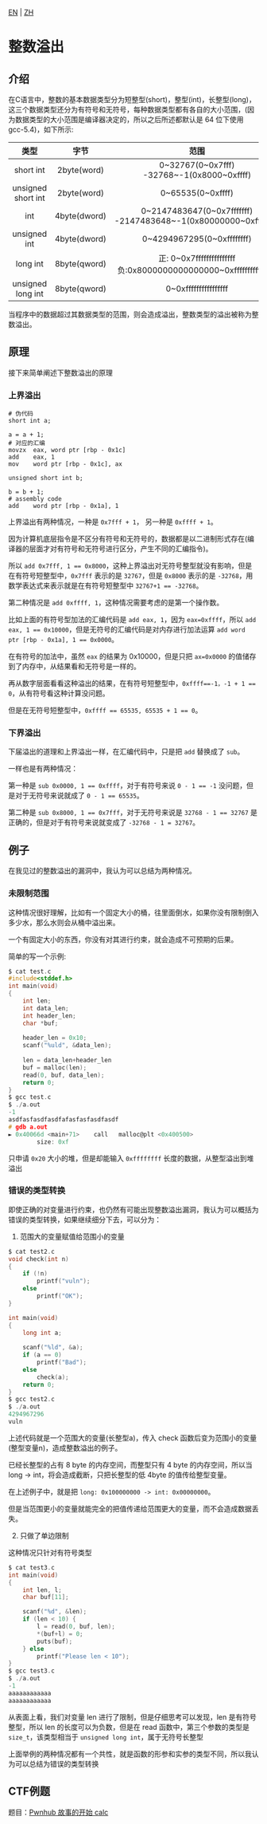 [EN](./intof.md) | [ZH](./intof-zh.md)

# 整数溢出

## 介绍

在C语言中，整数的基本数据类型分为短整型(short)，整型(int)，长整型(long)，这三个数据类型还分为有符号和无符号，每种数据类型都有各自的大小范围，(因为数据类型的大小范围是编译器决定的，所以之后所述都默认是 64 位下使用 gcc-5.4)，如下所示:


| 类型 | 字节 | 范围 |
| :-: | :-: | :-: |
| short int | 2byte(word) | 0\~32767(0\~0x7fff) <br> -32768\~-1(0x8000\~0xffff)  |
| unsigned short int | 2byte(word) | 0\~65535(0\~0xffff) |
| int | 4byte(dword) | 0\~2147483647(0\~0x7fffffff) <br> -2147483648\~-1(0x80000000\~0xffffffff) |
| unsigned int | 4byte(dword) | 0\~4294967295(0\~0xffffffff) |
| long int | 8byte(qword) | 正: 0\~0x7fffffffffffffff <br> 负:0x8000000000000000\~0xffffffffffffffff |
| unsigned long int | 8byte(qword) | 0\~0xffffffffffffffff |

当程序中的数据超过其数据类型的范围，则会造成溢出，整数类型的溢出被称为整数溢出。

## 原理

接下来简单阐述下整数溢出的原理

### 上界溢出

```
# 伪代码
short int a;

a = a + 1;
# 对应的汇编
movzx  eax, word ptr [rbp - 0x1c]
add    eax, 1
mov    word ptr [rbp - 0x1c], ax

unsigned short int b;

b = b + 1;
# assembly code
add    word ptr [rbp - 0x1a], 1
``` 

上界溢出有两种情况，一种是 `0x7fff + 1`， 另一种是 `0xffff + 1`。

因为计算机底层指令是不区分有符号和无符号的，数据都是以二进制形式存在(编译器的层面才对有符号和无符号进行区分，产生不同的汇编指令)。

所以 `add 0x7fff, 1 == 0x8000`，这种上界溢出对无符号整型就没有影响，但是在有符号短整型中，`0x7fff` 表示的是 `32767`，但是 `0x8000` 表示的是 `-32768`，用数学表达式来表示就是在有符号短整型中 `32767+1 == -32768`。

第二种情况是 `add 0xffff, 1`，这种情况需要考虑的是第一个操作数。

比如上面的有符号型加法的汇编代码是 `add eax, 1`，因为 `eax=0xffff`，所以 `add eax, 1 == 0x10000`，但是无符号的汇编代码是对内存进行加法运算 `add word ptr [rbp - 0x1a], 1 == 0x0000`。

在有符号的加法中，虽然 `eax` 的结果为 0x10000，但是只把 `ax=0x0000` 的值储存到了内存中，从结果看和无符号是一样的。

再从数字层面看看这种溢出的结果，在有符号短整型中，`0xffff==-1，-1 + 1 == 0`，从有符号看这种计算没问题。

但是在无符号短整型中，`0xffff == 65535, 65535 + 1 == 0`。

### 下界溢出

下届溢出的道理和上界溢出一样，在汇编代码中，只是把 `add` 替换成了 `sub`。

一样也是有两种情况：

第一种是 `sub 0x0000, 1 == 0xffff`，对于有符号来说 `0 - 1 == -1` 没问题，但是对于无符号来说就成了 `0 - 1 == 65535`。

第二种是 `sub 0x8000, 1 == 0x7fff`，对于无符号来说是 `32768 - 1 == 32767` 是正确的，但是对于有符号来说就变成了 `-32768 - 1 = 32767`。

## 例子

在我见过的整数溢出的漏洞中，我认为可以总结为两种情况。

### 未限制范围

这种情况很好理解，比如有一个固定大小的桶，往里面倒水，如果你没有限制倒入多少水，那么水则会从桶中溢出来。

一个有固定大小的东西，你没有对其进行约束，就会造成不可预期的后果。

简单的写一个示例:

```c
$ cat test.c
#include<stddef.h>
int main(void)
{
    int len;
    int data_len;
    int header_len;
    char *buf;
    
    header_len = 0x10;
    scanf("%uld", &data_len);
    
    len = data_len+header_len
    buf = malloc(len);
    read(0, buf, data_len);
    return 0;
}
$ gcc test.c
$ ./a.out
-1
asdfasfasdfasdfafasfasfasdfasdf
# gdb a.out
► 0x40066d <main+71>    call   malloc@plt <0x400500>
        size: 0xf
```

只申请 `0x20` 大小的堆，但是却能输入 `0xffffffff` 长度的数据，从整型溢出到堆溢出

### 错误的类型转换

即使正确的对变量进行约束，也仍然有可能出现整数溢出漏洞，我认为可以概括为错误的类型转换，如果继续细分下去，可以分为：

1. 范围大的变量赋值给范围小的变量

```c
$ cat test2.c
void check(int n)
{
    if (!n)
        printf("vuln");
    else
        printf("OK");
}

int main(void)
{
    long int a;
    
    scanf("%ld", &a);
    if (a == 0)
        printf("Bad");
    else
        check(a);
    return 0;
}
$ gcc test2.c
$ ./a.out
4294967296
vuln
```

上述代码就是一个范围大的变量(长整型a)，传入 check 函数后变为范围小的变量(整型变量n)，造成整数溢出的例子。

已经长整型的占有 8 byte 的内存空间，而整型只有 4 byte 的内存空间，所以当 long -> int，将会造成截断，只把长整型的低 4byte 的值传给整型变量。

在上述例子中，就是把 `long: 0x100000000 -> int: 0x00000000`。

但是当范围更小的变量就能完全的把值传递给范围更大的变量，而不会造成数据丢失。

2. 只做了单边限制

这种情况只针对有符号类型

```c
$ cat test3.c
int main(void)
{
    int len, l;
    char buf[11];

    scanf("%d", &len);
    if (len < 10) {
        l = read(0, buf, len);
        *(buf+l) = 0;
        puts(buf);
    } else
        printf("Please len < 10");        
}
$ gcc test3.c
$ ./a.out
-1
aaaaaaaaaaaa
aaaaaaaaaaaa
```

从表面上看，我们对变量 len 进行了限制，但是仔细思考可以发现，len 是有符号整型，所以 len 的长度可以为负数，但是在 read 函数中，第三个参数的类型是 `size_t`，该类型相当于 `unsigned long int`，属于无符号长整型

上面举例的两种情况都有一个共性，就是函数的形参和实参的类型不同，所以我认为可以总结为错误的类型转换

## CTF例题

题目：[Pwnhub 故事的开始 calc](http://atum.li/2016/12/05/calc/)
